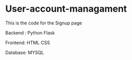 # User-account-managament

This is the code for the Signup page 

Backend : 
Python
Flask

Frontend:
HTML
CSS

Database:
MYSQL
